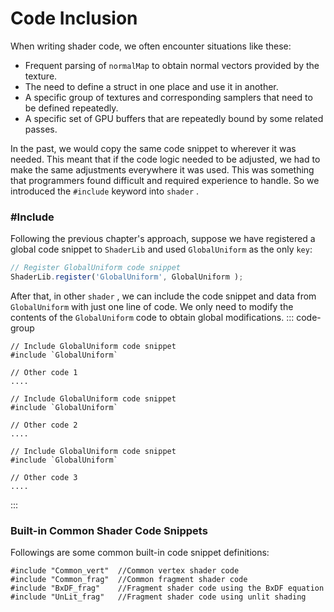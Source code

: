 # Code Inclusion
When writing shader code, we often encounter situations like these:
 - Frequent parsing of `normalMap` to obtain normal vectors provided by the texture.
 - The need to define a struct in one place and use it in another.
 - A specific group of textures and corresponding samplers that need to be defined repeatedly.
 - A specific set of GPU buffers that are repeatedly bound by some related passes.


In the past, we would copy the same code snippet to wherever it was needed. This meant that if the code logic needed to be adjusted, we had to make the same adjustments everywhere it was used. 
This was something that programmers found difficult and required experience to handle. So we introduced the `#include` keyword into `shader` .

### #Include
Following the previous chapter's approach, suppose we have registered a global code snippet to `ShaderLib` and used `GlobalUniform` as the only `key`:

```ts
// Register GlobalUniform code snippet
ShaderLib.register('GlobalUniform', GlobalUniform );
```

After that, in other `shader` , we can include the code snippet and data from `GlobalUniform` with just one line of code. We only need to modify the contents of the `GlobalUniform`  code to obtain global modifications.
::: code-group
```wgsl [shader1]
// Include GlobalUniform code snippet
#include `GlobalUniform`

// Other code 1
....
```
```wgsl [shader2]
// Include GlobalUniform code snippet
#include `GlobalUniform`

// Other code 2
....
```
```wgsl [shader3]
// Include GlobalUniform code snippet
#include `GlobalUniform`

// Other code 3
....
```
:::

### Built-in Common Shader Code Snippets

Followings are some common built-in code snippet definitions:

```wgsl
#include "Common_vert"  //Common vertex shader code
#include "Common_frag"  //Common fragment shader code
#include "BxDF_frag"    //Fragment shader code using the BxDF equation
#include "UnLit_frag"   //Fragment shader code using unlit shading
```